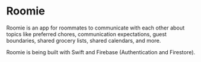 # Roomie
Roomie is an app for roommates to communicate with each other about topics like preferred chores, communication expectations, guest boundaries, shared grocery lists, shared calendars, and more.

Roomie is being built with Swift and Firebase (Authentication and Firestore).
